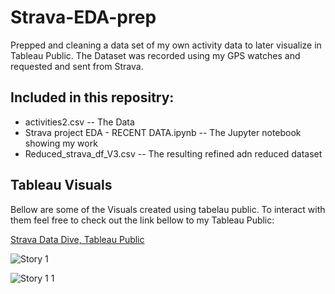 # Strava-EDA-prep

Prepped and cleaning a data set of my own activity data to later visualize in Tableau Public. The Dataset was recorded using my GPS watches and requested and sent from Strava.

## Included in this repositry:
* activities2.csv -- The Data
* Strava project EDA - RECENT DATA.ipynb -- The Jupyter notebook showing my work
* Reduced_strava_df_V3.csv -- The resulting refined adn reduced dataset

## Tableau Visuals
Bellow are some of the Visuals created using tabelau public. To interact with them feel free to check out the link bellow to my Tableau Public:

[Strava Data Dive, Tableau Public](https://public.tableau.com/views/stravaV5/Story1?:language=en-US&:display_count=n&:origin=viz_share_link)


![Story 1](https://user-images.githubusercontent.com/103793940/231489107-ad41dda3-f290-4adf-9fb4-241339219e7b.jpg)

![Story 1 1](https://user-images.githubusercontent.com/103793940/231489505-0ce42a7a-2d46-41d6-a81c-2a699286e0a0.jpg)
